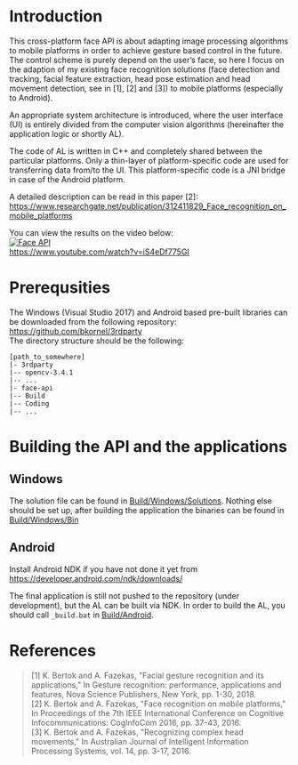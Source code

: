 # Introduction

This cross-platform face API is about adapting image processing algorithms to mobile platforms in order to achieve gesture based control in the future. The control scheme is purely depend on the user’s face, so here I focus on the adaption of my existing face recognition solutions (face detection and tracking, facial feature extraction, head pose estimation and head movement detection, see in [1], [2] and [3]) to mobile platforms (especially to Android). 

An appropriate system architecture is introduced, where the user interface (UI) is entirely divided from the computer vision algorithms (hereinafter the application logic or shortly AL).

The code of AL is written in C++ and completely shared between the particular platforms. Only a thin-layer of platform-specific code are used for transferring data from/to the UI. This platform-specific code is a JNI bridge in case of the Android platform.

A detailed description can be read in this paper [2]:<br>
https://www.researchgate.net/publication/312411829_Face_recognition_on_mobile_platforms

You can view the results on the video below:<br>
[![Face API](http://img.youtube.com/vi/iS4eDf775GI/0.jpg)](https://www.youtube.com/watch?v=iS4eDf775GI "Face API")<br>
https://www.youtube.com/watch?v=iS4eDf775GI

# Prerequsities

The Windows (Visual Studio 2017) and Android based pre-built libraries can be downloaded from the following repository: https://github.com/bkornel/3rdparty<br>
The directory structure should be the following:

```
[path_to_somewhere]
|- 3rdparty
|-- opencv-3.4.1
|-- ...
|- face-api
|-- Build
|-- Coding
|-- ...
```

# Building the API and the applications

## Windows

The solution file can be found in [Build/Windows/Solutions](https://github.com/bkornel/face-api/tree/master/Build/Windows/Solutions). Nothing else should be set up, after building the application the binaries can be found in [Build/Windows/Bin](https://github.com/bkornel/face-api/tree/master/Build/Windows/Bin)

## Android

Install Android NDK if you have not done it yet from https://developer.android.com/ndk/downloads/

The final application is still not pushed to the repository (under development), but the AL can be built via NDK. In order to build the AL, you should call `_build.bat` in [Build/Android](https://github.com/bkornel/face-api/tree/master/Build/Android).

# References

> [1]	K. Bertok and A. Fazekas, "Facial gesture recognition and its applications," In Gesture recognition: performance, applications and features, Nova Science Publishers, New York, pp. 1-30, 2018.<br>
> [2]	K. Bertok and A. Fazekas, "Face recognition on mobile platforms," In Proceedings of the 7th IEEE International Conference on Cognitive Infocommunications: CogInfoCom 2016, pp. 37-43, 2016.<br>
> [3]	K. Bertok and A. Fazekas, "Recognizing complex head movements," In Australian Journal of Intelligent Information Processing Systems, vol. 14, pp. 3-17, 2016.
